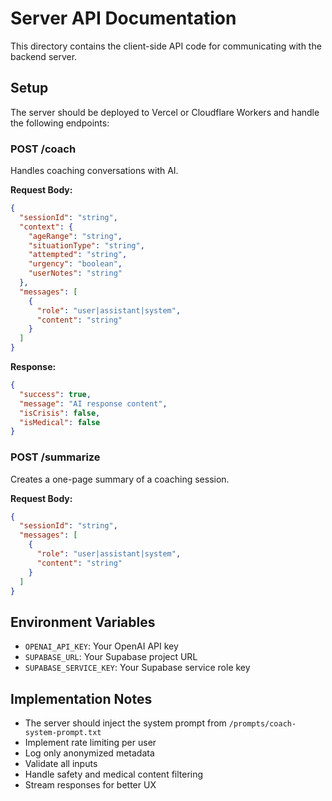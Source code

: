 # Server API Documentation

This directory contains the client-side API code for communicating with the backend server.

## Setup

The server should be deployed to Vercel or Cloudflare Workers and handle the following endpoints:

### POST /coach

Handles coaching conversations with AI.

**Request Body:**
```json
{
  "sessionId": "string",
  "context": {
    "ageRange": "string",
    "situationType": "string", 
    "attempted": "string",
    "urgency": "boolean",
    "userNotes": "string"
  },
  "messages": [
    {
      "role": "user|assistant|system",
      "content": "string"
    }
  ]
}
```

**Response:**
```json
{
  "success": true,
  "message": "AI response content",
  "isCrisis": false,
  "isMedical": false
}
```

### POST /summarize

Creates a one-page summary of a coaching session.

**Request Body:**
```json
{
  "sessionId": "string",
  "messages": [
    {
      "role": "user|assistant|system",
      "content": "string"
    }
  ]
}
```

## Environment Variables

- `OPENAI_API_KEY`: Your OpenAI API key
- `SUPABASE_URL`: Your Supabase project URL
- `SUPABASE_SERVICE_KEY`: Your Supabase service role key

## Implementation Notes

- The server should inject the system prompt from `/prompts/coach-system-prompt.txt`
- Implement rate limiting per user
- Log only anonymized metadata
- Validate all inputs
- Handle safety and medical content filtering
- Stream responses for better UX
